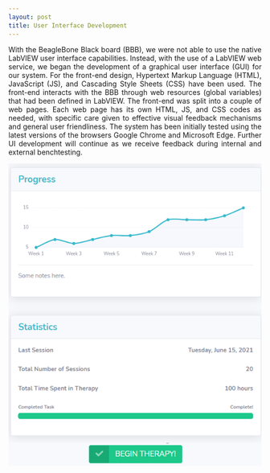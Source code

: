 ```yaml
---
layout: post
title: User Interface Development
---
```


<p align="justify">With the BeagleBone Black board (BBB), we were not able to use the native LabVIEW user interface capabilities. Instead, with the use of a LabVIEW web service, we began the development of a graphical user interface (GUI) for our system. For the front-end design, Hypertext Markup Language (HTML), JavaScript (JS), and Cascading Style Sheets (CSS) have been used. The front-end interacts with the BBB through web resources (global variables) that had been defined in LabVIEW.  The front-end was split into a couple of web pages. Each web page has its own HTML, JS, and CSS codes as needed, with specific care given to effective visual feedback mechanisms and general user friendliness. The system has been initially tested using the latest versions of the browsers Google Chrome and Microsoft Edge. Further UI development will continue as we receive feedback during internal and external benchtesting. </p>


<div style="text-align:center"><img src="/photos/UI.png" width="600" /></div>
